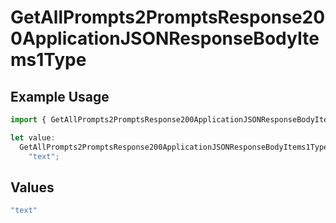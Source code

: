 # GetAllPrompts2PromptsResponse200ApplicationJSONResponseBodyItems1Type

## Example Usage

```typescript
import { GetAllPrompts2PromptsResponse200ApplicationJSONResponseBodyItems1Type } from "orq-poc-typescript-multi-env-version/models/operations";

let value:
  GetAllPrompts2PromptsResponse200ApplicationJSONResponseBodyItems1Type =
    "text";
```

## Values

```typescript
"text"
```